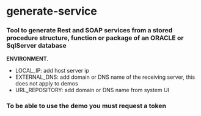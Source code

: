 # generate-service
### Tool to generate Rest and SOAP services from a stored procedure structure, function or package of an ORACLE or SqlServer database
**ENVIRONMENT.**
 * LOCAL_IP: add host server ip
 * EXTERNAL_DNS: add domain or DNS name of the receiving server, this does not apply to demos
 * URL_REPOSITORY: add domain or DNS name from system UI
 
 ### To be able to use the demo you must request a token